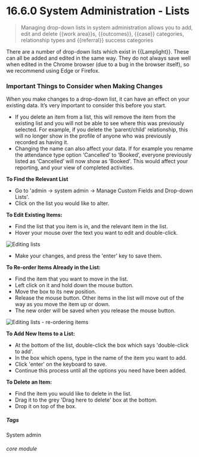 # 16.6.0    System Administration - Lists

> Managing drop-down lists in system administration allows you to add, edit and delete {{work area}}s, {{outcomes}}, {{case}} categories, relationship types and {{referral}} success categories



There are a number of drop-down lists which exist in {{Lamplight}}. These can all be added and edited in the same way. They do not always save well when edited in the Chrome browser (due to a bug in the browser itself), so we recommend using Edge or Firefox. 

### Important Things to Consider when Making Changes 

When you make changes to a drop-down list, it can have an effect on your existing data.  It’s very important to consider this before you start.

- If you delete an item from a list, this will remove the item from the existing list and you will not be able to see where this was previously selected. For example, if you delete the 'parent/child' relationship, this will no longer show in the profile of anyone who was previously recorded as having it.
- Changing the name can also affect your data.  If for example you rename the attendance type option ‘Cancelled’ to ‘Booked’, everyone previously listed as ‘Cancelled’ will now show as 'Booked'.  This would affect your reporting, and your view of completed activities.

**To Find the Relevant List**

- Go to 'admin -> system admin -> Manage Custom Fields and Drop-down Lists'.
- Click on the list you would like to alter.

**To Edit Existing Items:**

- Find the list that you item is in, and the relevant item in the list. 
- Hover your mouse over the text you want to edit and double-click.

![Editing lists](144a.png)

- Make your changes, and press the 'enter' key to save them.

**To Re-order Items Already in the List:**

- Find the item that you want to move in the list. 
- Left click on it and hold down the mouse button. 
- Move the box to its new position.
- Release the mouse button. Other items in the list will move out of the way as you move the item up or down. 
- The new order will be saved when you release the mouse button.

![Editing lists - re-ordering items](144b.png)

**To Add New Items to a List:**

- At the bottom of the list, double-click the box which says 'double-click to add'.
- In the box which opens, type in the name of the item you want to add.
- Click 'enter' on the keyboard to save. 
- Continue this process until all the options you need have been added. 

**To Delete an Item:**

- Find the item you would like to delete in the list.
- Drag it to the grey 'Drag here to delete' box at the bottom. 
- Drop it on top of the box.


##### Tags
System admin

###### core module

